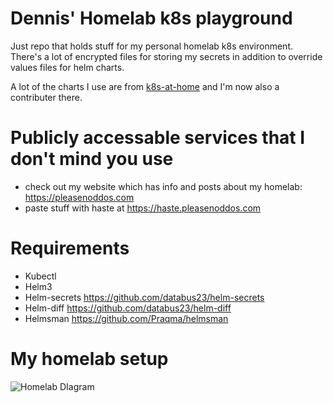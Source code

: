 # Dennis' Homelab k8s playground
Just repo that holds stuff for my personal homelab k8s environment. There's a lot of encrypted files for storing my secrets in addition to override values files for helm charts.

A lot of the charts I use are from [k8s-at-home](https://github.com/k8s-at-home/charts) and I'm now also a contributer there.

# Publicly accessable services that I don't mind you use
- check out my website which has info and posts about my homelab: https://pleasenoddos.com
- paste stuff with haste at https://haste.pleasenoddos.com

# Requirements
- Kubectl
- Helm3
- Helm-secrets https://github.com/databus23/helm-secrets
- Helm-diff https://github.com/databus23/helm-diff
- Helmsman https://github.com/Praqma/helmsman

# My homelab setup
![Homelab DIagram](https://pleasenoddos.com/img/homelab.jpg)
